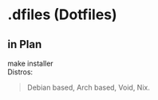 # .dfiles (Dotfiles)
## in Plan
make installer <br>
Distros: <br>
> Debian based, Arch based, Void, Nix.